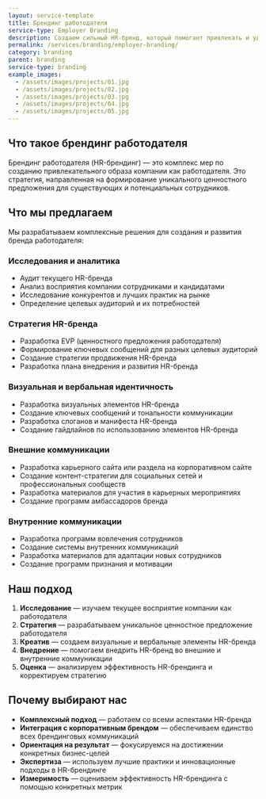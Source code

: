 ```yaml
---
layout: service-template
title: Брендинг работодателя
service-type: Employer Branding
description: Создаем сильный HR-бренд, который помогает привлекать и удерживать лучших специалистов, формируя позитивный образ компании как работодателя.
permalink: /services/branding/employer-branding/
category: branding
parent: branding
service-type: branding
example_images:
  - /assets/images/projects/01.jpg
  - /assets/images/projects/02.jpg
  - /assets/images/projects/03.jpg
  - /assets/images/projects/04.jpg
  - /assets/images/projects/05.jpg
---
```


## Что такое брендинг работодателя

Брендинг работодателя (HR-брендинг) — это комплекс мер по созданию привлекательного образа компании как работодателя. Это стратегия, направленная на формирование уникального ценностного предложения для существующих и потенциальных сотрудников.

## Что мы предлагаем

Мы разрабатываем комплексные решения для создания и развития бренда работодателя:

### Исследования и аналитика

- Аудит текущего HR-бренда
- Анализ восприятия компании сотрудниками и кандидатами
- Исследование конкурентов и лучших практик на рынке
- Определение целевых аудиторий и их потребностей

### Стратегия HR-бренда

- Разработка EVP (ценностного предложения работодателя)
- Формирование ключевых сообщений для разных целевых аудиторий
- Создание стратегии продвижения HR-бренда
- Разработка плана внедрения и развития HR-бренда

### Визуальная и вербальная идентичность

- Разработка визуальных элементов HR-бренда
- Создание ключевых сообщений и тональности коммуникации
- Разработка слоганов и манифеста HR-бренда
- Создание гайдлайнов по использованию элементов HR-бренда

### Внешние коммуникации

- Разработка карьерного сайта или раздела на корпоративном сайте
- Создание контент-стратегии для социальных сетей и профессиональных сообществ
- Разработка материалов для участия в карьерных мероприятиях
- Создание программ амбассадоров бренда

### Внутренние коммуникации

- Разработка программ вовлечения сотрудников
- Создание системы внутренних коммуникаций
- Разработка материалов для адаптации новых сотрудников
- Создание программ признания и мотивации

## Наш подход

1. **Исследование** — изучаем текущее восприятие компании как работодателя
2. **Стратегия** — разрабатываем уникальное ценностное предложение работодателя
3. **Креатив** — создаем визуальные и вербальные элементы HR-бренда
4. **Внедрение** — помогаем внедрить HR-бренд во внешние и внутренние коммуникации
5. **Оценка** — анализируем эффективность HR-брендинга и корректируем стратегию

## Почему выбирают нас

- **Комплексный подход** — работаем со всеми аспектами HR-бренда
- **Интеграция с корпоративным брендом** — обеспечиваем единство всех брендинговых коммуникаций
- **Ориентация на результат** — фокусируемся на достижении конкретных бизнес-целей
- **Экспертиза** — используем лучшие практики и инновационные подходы в HR-брендинге
- **Измеримость** — оцениваем эффективность HR-брендинга с помощью конкретных метрик
